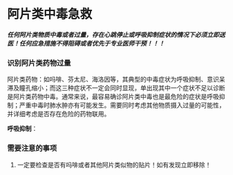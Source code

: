 # 阿片类中毒急救
***任何阿片类物质中毒或者过量，存在心跳停止或呼吸抑制症状的情况下必须立即送医！任何应急措施不得阻碍或者优先于专业医师干预！！！***
### 识别阿片类药物过量
阿片类药物：如吗啡、芬太尼、海洛因等，其典型的中毒症状为呼吸抑制、意识呆滞及瞳孔缩小；而这三种症状不一定会同时显现，单出现其中一个症状不足以诊断是阿片类药物中毒。通常来说，最容易确诊阿片类中毒也是最危险的症状是呼吸抑制；严重中毒时肺水肿亦有可能发生。需要同时考虑其他物质摄入过量的可能性，并详细考虑是否存在危险的药物联用。

**呼吸抑制**：

### 需要注意的事项
1. 一定要检查是否有吗啡或者其他阿片类似物的贴片！如有发现立即移除！

